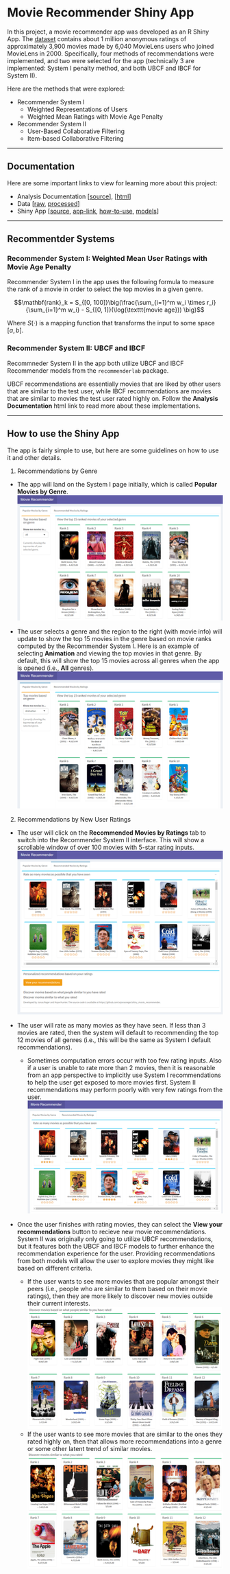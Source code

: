 # Movie Recommender Shiny App

In this project, a movie recommender app was developed as an R Shiny App. The [dataset](https://github.com/wjonasreger/shiny_movie_recommender/tree/main/raw) contains about 1 million anonymous ratings of approximately 3,900 movies made by 6,040 MovieLens users who joined MovieLens in 2000. Specifically, four methods of recommendations were implemented, and two were selected for the app (technically 3 are implemented: System I penalty method, and both UBCF and IBCF for System II).

Here are the methods that were explored:
* Recommender System I
    * Weighted Representations of Users
    * Weighted Mean Ratings with Movie Age Penalty
* Recommender System II
    * User-Based Collaborative Filtering
    * Item-based Collaborative Filtering

---

## Documentation

Here are some important links to view for learning more about this project:
* Analysis Documentation [[source](https://github.com/wjonasreger/shiny_movie_recommender/tree/main/docs)], [[html](https://wjonasreger.github.io/projects/shiny_movie_recommender/)]
* Data [[raw](https://github.com/wjonasreger/shiny_movie_recommender/tree/main/raw), [processed](https://github.com/wjonasreger/shiny_movie_recommender/blob/main/data/movies.dat)]
* Shiny App [[source](https://github.com/wjonasreger/shiny_movie_recommender/tree/main/movie_recommender), [app-link](https://h550e6-wjonasreger.shinyapps.io/movie_recommender/), [how-to-use](https://github.com/wjonasreger/shiny_movie_recommender#how-to-use-the-shiny-app), [models](https://github.com/wjonasreger/shiny_movie_recommender/tree/main/movie_recommender/models)]

---

## Recommentder Systems

### Recommender System I: Weighted Mean User Ratings with Movie Age Penalty

Recommender System I in the app uses the following formula to measure the rank of a movie in order to select the top movies in a given genre.

$$\mathbf{rank}_k = S_{[0, 100]}\big(\frac{\sum_{i=1}^m w_i \times r_i}{\sum_{i=1}^m w_i} - S_{[0, 1]}(\log(\texttt{movie age})) \big)$$

Where $S(\cdot)$ is a mapping function that transforms the input to some space $[a, b]$.

### Recommender System II: UBCF and IBCF

Recommneder System II in the app both utilize UBCF and IBCF Recommender models from the `recommenderlab` package.

UBCF recommendations are essentially movies that are liked by other users that are similar to the test user, while IBCF recommendations are movies that are similar to movies the test user rated highly on. Follow the **Analysis Documentation** html link to read more about these implementations.

---

## How to use the Shiny App

The app is fairly simple to use, but here are some guidelines on how to use it and other details.

1. Recommendations by Genre

* The app will land on the System I page initially, which is called **Popular Movies by Genre**.
![sys1-land](https://raw.githubusercontent.com/wjonasreger/shiny_movie_recommender/main/assets-README/sys1-default.png)

* The user selects a genre and the region to the right (with movie info) will update to show the top 15 movies in the genre based on movie ranks computed by the Recommender System I. Here is an example of selecting **Animation** and viewing the top movies in that genre. By default, this will show the top 15 movies across all genres when the app is opened (i.e., **All** genres).
![sys1-select](https://raw.githubusercontent.com/wjonasreger/shiny_movie_recommender/main/assets-README/sys1-animation.png)

2. Recommendations by New User Ratings

* The user will click on the **Recommended Movies by Ratings** tab to switch into the Recommender System II interface. This will show a scrollable window of over 100 movies with 5-star rating inputs.
![sys2-init](https://raw.githubusercontent.com/wjonasreger/shiny_movie_recommender/main/assets-README/sys2-default.png)

* The user will rate as many movies as they have seen. If less than 3 movies are rated, then the system will default to recommending the top 12 movies of all genres (i.e., this will be the same as System I default recommendations).
    * Sometimes computation errors occur with too few rating inputs. Also if a user is unable to rate more than 2 movies, then it is reasonable from an app perspective to implicitly use System I recommendations to help the user get exposed to more movies first. System II recommendations may perform poorly with very few ratings from the user.
![user-ratings](https://raw.githubusercontent.com/wjonasreger/shiny_movie_recommender/main/assets-README/sys2-ratings.png)

* Once the user finishes with rating movies, they can select the **View your recommendations** button to recieve new movie recommendations. System II was originally only going to utilize UBCF recommendations, but it features both the UBCF and IBCF models to further enhance the recommendation experience for the user. Providing recommendations from both models will allow the user to explore movies they might like based on different criteria.
    * If the user wants to see more movies that are popular amongst their peers (i.e., people who are similar to them based on their movie ratings), then they are more likely to discover new movies outside their current interests.
    ![ubcf](https://raw.githubusercontent.com/wjonasreger/shiny_movie_recommender/main/assets-README/sys2-ubcf-recs.png)
    * If the user wants to see more movies that are similar to the ones they rated highly on, then that allows more recommendations into a genre or some other latent trend of similar movies.
    ![ibcf](https://raw.githubusercontent.com/wjonasreger/shiny_movie_recommender/main/assets-README/sys2-ibcf-recs.png)
